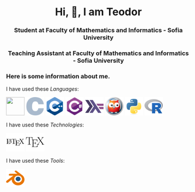 <h1 align="center">Hi, 👋, I am <strong>Teodor</strong></h1>

<h3 align="center">Student at Faculty of Mathematics and Informatics - Sofia University</h3>
<h3 align="center">Teaching Assistant at Faculty of Mathematics and Informatics - Sofia University</h3>

### Here is some information about me.

I have used these *Languages*:

<p>
  <img src="Languages/Bash" width="50" height="50" />
  <img src="https://raw.githubusercontent.com/devicons/devicon/master/icons/c/c-original.svg" width="50" height="50" />
  <img src="https://raw.githubusercontent.com/devicons/devicon/master/icons/cplusplus/cplusplus-original.svg" width="50" height="50" />
  <img src="https://raw.githubusercontent.com/devicons/devicon/master/icons/csharp/csharp-original.svg" width="50" height="50" />
  <img src="https://raw.githubusercontent.com/devicons/devicon/master/icons/haskell/haskell-original.svg" width="50" height="50" />
  <img src="https://raw.githubusercontent.com/devicons/devicon/master/icons/prolog/prolog-original.svg" width="50" height="50" />
  <img src="https://raw.githubusercontent.com/devicons/devicon/master/icons/python/python-original.svg" width="50" height="50" />
  <img src="https://raw.githubusercontent.com/devicons/devicon/master/icons/r/r-original.svg" width="50" height="50" />
</p>

I have used these *Technologies*:

<p>
  <img src="https://raw.githubusercontent.com/devicons/devicon/master/icons/latex/latex-original.svg" width="50" height="50" />
  <img src="https://raw.githubusercontent.com/devicons/devicon/master/icons/tex/tex-original.svg" width="50" height="50" />
</p>

I have used these *Tools*:

<p>
  <img src="https://raw.githubusercontent.com/devicons/devicon/master/icons/blender/blender-original.svg" width="50" height="50" />
</p>

<!--
**Teodor1379/Teodor1379** is a ✨ _special_ ✨ repository because its `README.md` (this file) appears on your GitHub profile.

Here are some ideas to get you started:

- 🔭 I’m currently working on ...
- 🌱 I’m currently learning ...
- 👯 I’m looking to collaborate on ...
- 🤔 I’m looking for help with ...
- 💬 Ask me about ...
- 📫 How to reach me: ...
- 😄 Pronouns: ...
- ⚡ Fun fact: ...
-->
